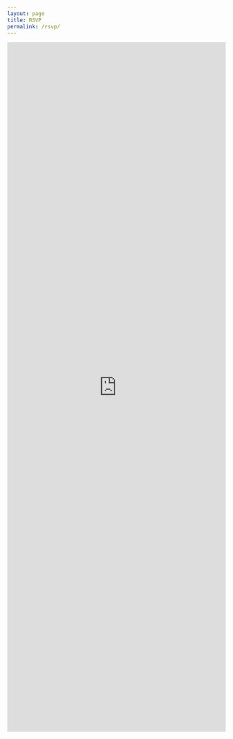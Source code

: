 ```yaml
---
layout: page
title: RSVP
permalink: /rsvp/
---
```

<style>
.responsive-wrap iframe{ max-width: 100%;
                         max-lenth: 100%;
  }
</style>
<div class="responsive-wrap">
<!-- this is the embed code provided by Google -->
  <iframe src="https://docs.google.com/forms/d/e/1FAIpQLSeie-jrGaWDT2Wxctt6f5Hd0iBkZDHthggOE_p3-0PQM6gslA/viewform?embedded=true" width="640" height="1593" frameborder="0" marginheight="0" marginwidth="0">Loading…</iframe>
<!-- Google embed ends -->
</div>
